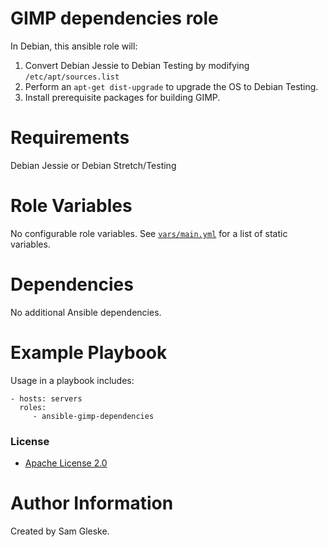 # GIMP dependencies role

In Debian, this ansible role will:

1. Convert Debian Jessie to Debian Testing by modifying `/etc/apt/sources.list`
2. Perform an `apt-get dist-upgrade` to upgrade the OS to Debian Testing.
3. Install prerequisite packages for building GIMP.

# Requirements

Debian Jessie or Debian Stretch/Testing

# Role Variables

No configurable role variables.  See [`vars/main.yml`](vars/main.yml) for a list
of static variables.

# Dependencies

No additional Ansible dependencies.

# Example Playbook

Usage in a playbook includes:

    - hosts: servers
      roles:
         - ansible-gimp-dependencies

### License

* [Apache License 2.0](LICENSE)

# Author Information

Created by Sam Gleske.
